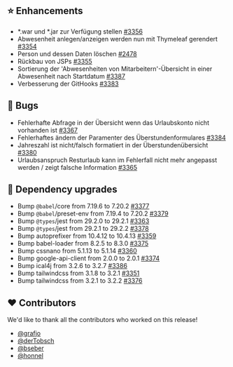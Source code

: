 ## ⭐ Enhancements

- *.war und *.jar zur Verfügung stellen [#3356](https://github.com/urlaubsverwaltung/urlaubsverwaltung/issues/3356)
- Abwesenheit anlegen/anzeigen werden nun mit Thymeleaf gerendert [#3354](https://github.com/urlaubsverwaltung/urlaubsverwaltung/issues/3354)
- Person und dessen Daten löschen [#2478](https://github.com/urlaubsverwaltung/urlaubsverwaltung/issues/2478)
- Rückbau von JSPs [#3355](https://github.com/urlaubsverwaltung/urlaubsverwaltung/issues/3355)
- Sortierung der 'Abwesenheiten von Mitarbeitern'-Übersicht in einer Abwesenheit nach Startdatum [#3387](https://github.com/urlaubsverwaltung/urlaubsverwaltung/issues/3387)
- Verbesserung der GitHooks [#3383](https://github.com/urlaubsverwaltung/urlaubsverwaltung/pull/3383)

## 🐞 Bugs

- Fehlerhafte Abfrage in der Übersicht wenn das Urlaubskonto nicht vorhanden ist [#3367](https://github.com/urlaubsverwaltung/urlaubsverwaltung/issues/3367)
- Fehlerhaftes ändern der Paramenter des Überstundenformulares [#3384](https://github.com/urlaubsverwaltung/urlaubsverwaltung/issues/3384)
- Jahreszahl ist nicht/falsch formatiert in der Überstundenübersicht [#3380](https://github.com/urlaubsverwaltung/urlaubsverwaltung/issues/3380)
- Urlaubsanspruch Resturlaub kann im Fehlerfall nicht mehr angepasst werden / zeigt falsche Information [#3365](https://github.com/urlaubsverwaltung/urlaubsverwaltung/issues/3365)

## 🔨 Dependency upgrades

- Bump `@babel`/core from 7.19.6 to 7.20.2 [#3377](https://github.com/urlaubsverwaltung/urlaubsverwaltung/pull/3377)
- Bump `@babel`/preset-env from 7.19.4 to 7.20.2 [#3379](https://github.com/urlaubsverwaltung/urlaubsverwaltung/pull/3379)
- Bump `@types`/jest from 29.2.0 to 29.2.1 [#3363](https://github.com/urlaubsverwaltung/urlaubsverwaltung/pull/3363)
- Bump `@types`/jest from 29.2.1 to 29.2.2 [#3378](https://github.com/urlaubsverwaltung/urlaubsverwaltung/pull/3378)
- Bump autoprefixer from 10.4.12 to 10.4.13 [#3359](https://github.com/urlaubsverwaltung/urlaubsverwaltung/pull/3359)
- Bump babel-loader from 8.2.5 to 8.3.0 [#3375](https://github.com/urlaubsverwaltung/urlaubsverwaltung/pull/3375)
- Bump cssnano from 5.1.13 to 5.1.14 [#3360](https://github.com/urlaubsverwaltung/urlaubsverwaltung/pull/3360)
- Bump google-api-client from 2.0.0 to 2.0.1 [#3374](https://github.com/urlaubsverwaltung/urlaubsverwaltung/pull/3374)
- Bump ical4j from 3.2.6 to 3.2.7 [#3386](https://github.com/urlaubsverwaltung/urlaubsverwaltung/pull/3386)
- Bump tailwindcss from 3.1.8 to 3.2.1 [#3351](https://github.com/urlaubsverwaltung/urlaubsverwaltung/pull/3351)
- Bump tailwindcss from 3.2.1 to 3.2.2 [#3376](https://github.com/urlaubsverwaltung/urlaubsverwaltung/pull/3376)

## ❤️ Contributors

We'd like to thank all the contributors who worked on this release!

- [@grafjo](https://github.com/grafjo)
- [@derTobsch](https://github.com/derTobsch)
- [@bseber](https://github.com/bseber)
- [@honnel](https://github.com/honnel)
